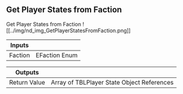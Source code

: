 ## Get Player States from Faction
Get Player States from Faction
![[../img/nd_img_GetPlayerStatesFromFaction.png]]

|Inputs||
|--|--|
| Faction | EFaction Enum |

|Outputs||
|--|--|
| Return Value | Array of TBLPlayer State Object References |
